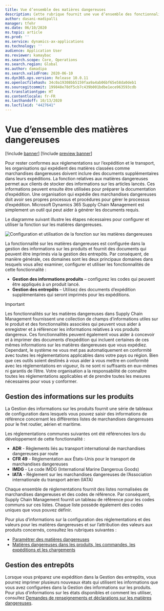 ```yaml
---
title: Vue d’ensemble des matières dangereuses
description: Cette rubrique fournit une vue d’ensemble des fonctionnalités liées à la manipulation et à la documentation sur les matières dangereuses lors de la gestion des informations sur les produits et de la gestion des entrepôts.
author: dasani-madipalli
manager: tfehr
ms.date: 06/10/2020
ms.topic: article
ms.prod: ''
ms.service: dynamics-ax-applications
ms.technology: ''
audience: Application User
ms.reviewer: kamaybac
ms.search.scope: Core, Operations
ms.search.region: Global
ms.author: damadipa
ms.search.validFrom: 2020-06-10
ms.dyn365.ops.version: Release 10.0.11
ms.openlocfilehash: 34c0a19308bb5159faa9a4ab06bf65e58da0deb1
ms.sourcegitcommit: 199848e78df5cb7c439b001bdbe1ece963593cdb
ms.translationtype: HT
ms.contentlocale: fr-FR
ms.lasthandoff: 10/13/2020
ms.locfileid: "4427641"
---
```

# <a name="hazardous-materials-overview"></a>Vue d’ensemble des matières dangereuses

[!include [banner](../includes/banner.md)]
[!include [preview banner](../includes/preview-banner.md)]

Pour rester conformes aux réglementations sur l’expédition et le transport, les organisations qui expédient des matières classées comme marchandises dangereuses doivent inclure des documents supplémentaires dans leurs expéditions. La fonction relatives aux matières dangereuses permet aux clients de stocker des informations sur les articles lancés. Ces informations peuvent ensuite être utilisées pour préparer la documentation d’expédition. Une organisation qui expédie des marchandises dangereuses doit avoir ses propres processus et procédures pour gérer le processus d’expédition. Microsoft Dynamics 365 Supply Chain Management est simplement un outil qui peut aider à générer les documents requis.

Le diagramme suivant illustre les étapes nécessaires pour configurer et utiliser la fonction sur les matières dangereuses.

![Configuration et utilisation de la fonction sur les matières dangereuses](media/hazmat-overview.png "Configuration et utilisation de la fonction sur les matières dangereuses")

La fonctionnalité sur les matières dangereuses est configurée dans la gestion des informations sur les produits et fournit des documents qui peuvent être imprimés via la gestion des entrepôts. Par conséquent, de manière générale, ces domaines sont les deux principaux domaines dans lesquels vous allez examiner, configurer et utiliser les fonctionnalités de cette fonctionnalité :

- **Gestion des informations produits** – configurez les codes qui peuvent être appliqués à un produit lancé.
- **Gestion des entrepôts** – Utilisez des documents d’expédition supplémentaires qui seront imprimés pour les expéditions.

> [!IMPORTANT]
> Les fonctionnalités sur les matières dangereuses dans Supply Chain Management fournissent une collection de champs d’informations utiles sur le produit et des fonctionnalités associées qui peuvent vous aider à enregistrer et à référencer les informations relatives à vos produits dangereux. Ces fonctionnalités peuvent également vous aider à concevoir et à imprimer des documents d’expédition qui incluent certaines de ces mêmes informations sur les matières dangereuses que vous expédiez. Cependant, le système ne vous met pas automatiquement en conformité avec toutes les réglementations applicables dans votre pays ou région. Bien que ces outils soient destinés à vous aider à vous mettre en conformité avec les réglementations en vigueur, ils ne sont ni suffisants en eux-mêmes ni garantis de l’être. Votre organisation a la responsabilité de connaître toutes les réglementations applicables et de prendre toutes les mesures nécessaires pour vous y conformer.

## <a name="product-information-management"></a>Gestion des informations sur les produits

La Gestion des informations sur les produits fournit une série de tableaux de configuration dans lesquels vous pouvez saisir des informations de référence concernant les différentes listes de marchandises dangereuses pour le fret routier, aérien et maritime.

Les réglementations communes suivantes ont été référencées lors du développement de cette fonctionnalité :

- **ADR** - Règlements liés au transport international de marchandises dangereuses par route
- **CFR 49** - Réglementation aux États-Unis pour le transport de marchandises dangereuses
- **IMDG** - Le code IMDG (International Marine Dangerous Goods)
- **IATA** - Règlement sur les marchandises dangereuses de l’Association internationale du transport aérien (IATA)

Chaque ensemble de réglementations fournit des listes normalisées de marchandises dangereuses et des codes de référence. Par conséquent, Supply Chain Management fournit un tableau de référence pour les codes communs sur ces listes. Chaque liste possède également des codes uniques que vous pouvez définir.

Pour plus d’informations sur la configuration des réglementations et des valeurs pour les matières dangereuses et sur l’attribution des valeurs aux produits concernés, consultez les rubriques suivantes :

- [Paramétrer des matières dangereuses](hazmat-setup.md)
- [Matières dangereuses dans les produits, les commandes, les expéditions et les chargements](hazmat-items.md)

## <a name="warehouse-management"></a>Gestion des entrepôts

Lorsque vous préparez une expédition dans la Gestion des entrepôts, vous pourrez imprimer plusieurs nouveaux états qui utilisent les informations que vous avez configurées dans la Gestion des informations sur les produits. Pour plus d’informations sur les états disponibles et comment les utiliser, consultez [Demandes de renseignements et déclarations sur les matières dangereuses](hazmat-reports.md).
